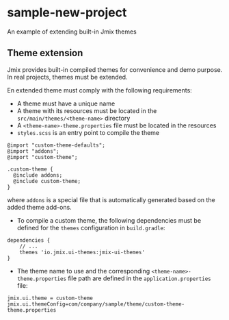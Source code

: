 # sample-new-project

An example of extending built-in Jmix themes

## Theme extension

Jmix provides built-in compiled themes for convenience and demo purpose. In real projects, themes must be extended.

En extended theme must comply with the following requirements:

* A theme must have a unique name
* A theme with its resources must be located in the `src/main/themes/<theme-name>` directory
* A `<theme-name>-theme.properties` file must be located in the resources
* `styles.scss` is an entry point to compile the theme

```
@import "custom-theme-defaults";
@import "addons";
@import "custom-theme";
 
.custom-theme {
  @include addons;
  @include custom-theme;
}
```
where `addons` is a special file that is automatically generated based on the added theme add-ons.

* To compile a custom theme, the following dependencies must be defined for the `themes` configuration in `build.gradle`:

```
dependencies {
    // ...
    themes 'io.jmix.ui-themes:jmix-ui-themes'
}
```

* The theme name to use and the corresponding `<theme-name>-theme.properties` file path are defined in the `application.properties` file:

```
jmix.ui.theme = custom-theme
jmix.ui.themeConfig=com/company/sample/theme/custom-theme-theme.properties
```
